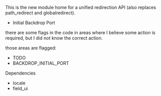 
This is the new module home for a unified redirection API (also replaces
path_redirect and globalredirect).

* Initial Backdrop Port

there are some flags in the code in areas where I believe some action is required,
but I did not know the correct action.

those areas are flagged: 
* TODO
* BACKDROP_INITIAL_PORT

Dependencies
* locale
* field_ui
